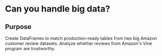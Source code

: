 # Can you handle big data?

## Purpose

Create DataFrames to match production-ready tables from two big Amazon customer review datasets. Analyze whether reviews from Amazon's Vine program are trustworthy.